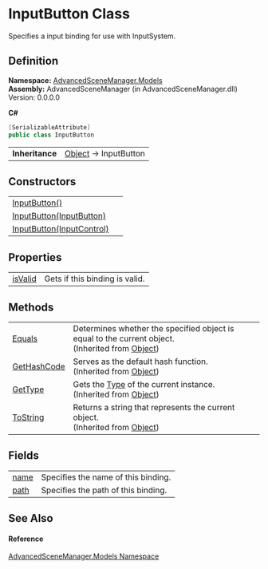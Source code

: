 # InputButton Class


Specifies a input binding for use with InputSystem.



## Definition
**Namespace:** <a href="N_AdvancedSceneManager_Models.md">AdvancedSceneManager.Models</a>  
**Assembly:** AdvancedSceneManager (in AdvancedSceneManager.dll) Version: 0.0.0.0

**C#**
``` C#
[SerializableAttribute]
public class InputButton
```

<table><tr><td><strong>Inheritance</strong></td><td><a href="https://learn.microsoft.com/dotnet/api/system.object" target="_blank" rel="noopener noreferrer">Object</a>  →  InputButton</td></tr>
</table>



## Constructors
<table>
<tr>
<td><a href="M_AdvancedSceneManager_Models_InputButton__ctor.md">InputButton()</a></td>
<td> </td></tr>
<tr>
<td><a href="M_AdvancedSceneManager_Models_InputButton__ctor_1.md">InputButton(InputButton)</a></td>
<td> </td></tr>
<tr>
<td><a href="M_AdvancedSceneManager_Models_InputButton__ctor_2.md">InputButton(InputControl)</a></td>
<td> </td></tr>
</table>

## Properties
<table>
<tr>
<td><a href="P_AdvancedSceneManager_Models_InputButton_isValid.md">isValid</a></td>
<td>Gets if this binding is valid.</td></tr>
</table>

## Methods
<table>
<tr>
<td><a href="https://learn.microsoft.com/dotnet/api/system.object.equals#system-object-equals(system-object)" target="_blank" rel="noopener noreferrer">Equals</a></td>
<td>Determines whether the specified object is equal to the current object.<br />(Inherited from <a href="https://learn.microsoft.com/dotnet/api/system.object" target="_blank" rel="noopener noreferrer">Object</a>)</td></tr>
<tr>
<td><a href="https://learn.microsoft.com/dotnet/api/system.object.gethashcode" target="_blank" rel="noopener noreferrer">GetHashCode</a></td>
<td>Serves as the default hash function.<br />(Inherited from <a href="https://learn.microsoft.com/dotnet/api/system.object" target="_blank" rel="noopener noreferrer">Object</a>)</td></tr>
<tr>
<td><a href="https://learn.microsoft.com/dotnet/api/system.object.gettype" target="_blank" rel="noopener noreferrer">GetType</a></td>
<td>Gets the <a href="https://learn.microsoft.com/dotnet/api/system.type" target="_blank" rel="noopener noreferrer">Type</a> of the current instance.<br />(Inherited from <a href="https://learn.microsoft.com/dotnet/api/system.object" target="_blank" rel="noopener noreferrer">Object</a>)</td></tr>
<tr>
<td><a href="https://learn.microsoft.com/dotnet/api/system.object.tostring" target="_blank" rel="noopener noreferrer">ToString</a></td>
<td>Returns a string that represents the current object.<br />(Inherited from <a href="https://learn.microsoft.com/dotnet/api/system.object" target="_blank" rel="noopener noreferrer">Object</a>)</td></tr>
</table>

## Fields
<table>
<tr>
<td><a href="F_AdvancedSceneManager_Models_InputButton_name.md">name</a></td>
<td>Specifies the name of this binding.</td></tr>
<tr>
<td><a href="F_AdvancedSceneManager_Models_InputButton_path.md">path</a></td>
<td>Specifies the path of this binding.</td></tr>
</table>

## See Also


#### Reference
<a href="N_AdvancedSceneManager_Models.md">AdvancedSceneManager.Models Namespace</a>  

